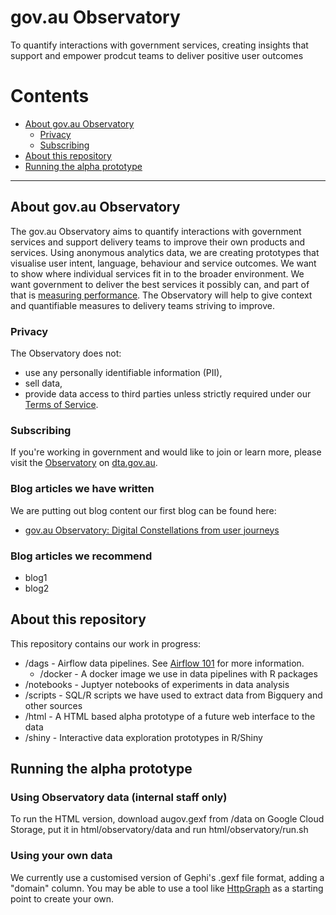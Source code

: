 # gov.au Observatory
To quantify interactions with government services, creating insights that support and empower prodcut teams to deliver positive user outcomes

# Contents
* [About gov.au Observatory](#about-gov.au-observatory)
  * [Privacy](#privacy)
  * [Subscribing](#subscribing)
* [About this repository](#about-this-repository)
* [Running the alpha prototype](#running-the-alpha-prototype)

----------------------------------------------------------------------------------------------------------------------------------------------------------------

## About gov.au Observatory
The gov.au Observatory aims to quantify interactions with government services and support delivery teams to improve their own products and services. 
Using anonymous analytics data, we are creating prototypes that visualise user intent, language, behaviour and service outcomes. We want to show where individual services fit in to the broader environment.
We want government to deliver the best services it possibly can, and part of that is [measuring performance](https://www.dta.gov.au/help-and-advice/digital-service-standard/digital-service-standard-criteria/11-measure-performance). The Observatory will help to give context and quantifiable measures to delivery teams striving to improve.

### Privacy
The Observatory does not:
- use any personally identifiable information (PII),
- sell data,
- provide data access to third parties unless strictly required under our [Terms of Service](https://www.dta.gov.au/our-projects/google-analytics-government/dta-terms-service-google-analytics-360).

### Subscribing
If you're working in government and would like to join or learn more, please visit the [Observatory](https://www.dta.gov.au/our-projects/govau-observatory) on [dta.gov.au](https://www.dta.gov.au/).

### Blog articles we have written
We are putting out blog content our first blog can be found here:
- [gov.au Observatory: Digital Constellations from user journeys](https://www.dta.gov.au/blogs/govau-observatory-digital-constellations-user-journeys)

### Blog articles we recommend
- blog1
- blog2

## About this repository
This repository contains our work in progress:
* /dags - Airflow data pipelines. See [Airflow 101](AIRFLOW101.md) for more information.
  * /docker - A docker image we use in data pipelines with R packages
* /notebooks - Juptyer notebooks of experiments in data analysis
* /scripts - SQL/R scripts we have used to extract data from Bigquery and other sources
* /html - A HTML based alpha prototype of a future web interface to the data
* /shiny - Interactive data exploration prototypes in R/Shiny

## Running the alpha prototype
### Using Observatory data (internal staff only)
To run the HTML version, download augov.gexf from /data on Google Cloud Storage, put it in html/observatory/data and run html/observatory/run.sh

### Using your own data 
We currently use a customised version of Gephi's .gexf file format, adding a "domain" column. 
You may be able to use a tool like [HttpGraph](https://gephi.org/plugins/#/plugin/httpgraph) as a starting point to create your own.

